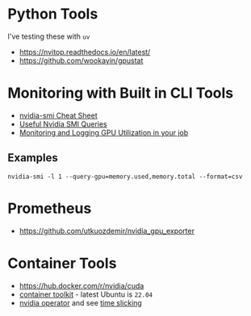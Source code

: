 # Python Tools

I've testing these with `uv`

- https://nvitop.readthedocs.io/en/latest/
- https://github.com/wookayin/gpustat

# Monitoring with Built in CLI Tools
- [nvidia-smi Cheat Sheet](https://www.seimaxim.com/kb/gpu/nvidia-smi-cheat-sheet)
- [Useful Nvidia SMI Queries](https://enterprise-support.nvidia.com/s/article/Useful-nvidia-smi-Queries-2)
- [Monitoring and Logging GPU Utilization in your job](https://www.docs.arc.vt.edu/usage/gpumon.html)

## Examples

```
nvidia-smi -l 1 --query-gpu=memory.used,memory.total --format=csv
```

# Prometheus
- https://github.com/utkuozdemir/nvidia_gpu_exporter

# Container Tools 
- https://hub.docker.com/r/nvidia/cuda
- [container toolkit](https://docs.nvidia.com/datacenter/cloud-native/container-toolkit/latest/install-guide.html#installation) - latest Ubuntu is `22.04`
- [nvidia operator](https://docs.nvidia.com/datacenter/cloud-native/gpu-operator/latest/getting-started.html#prerequisites) and see [time slicking](https://docs.nvidia.com/datacenter/cloud-native/gpu-operator/latest/gpu-sharing.html#)

